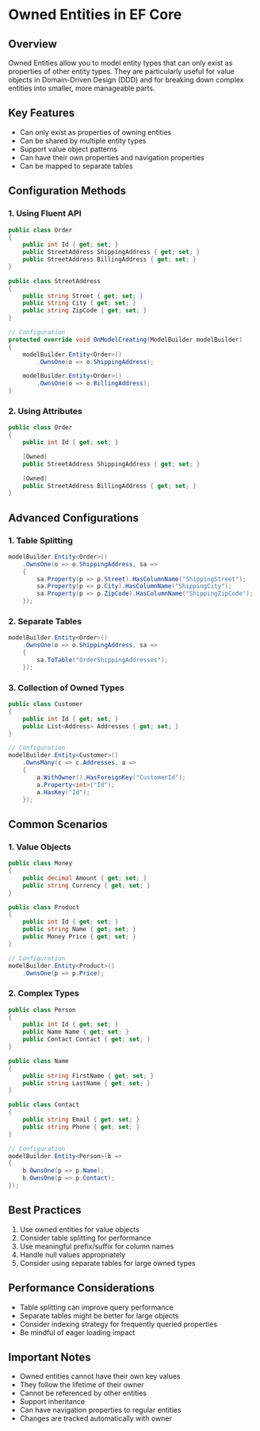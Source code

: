 # Owned Entities in EF Core

## Overview

Owned Entities allow you to model entity types that can only exist as properties of other entity types. They are particularly useful for value objects in Domain-Driven Design (DDD) and for breaking down complex entities into smaller, more manageable parts.

## Key Features

- Can only exist as properties of owning entities
- Can be shared by multiple entity types
- Support value object patterns
- Can have their own properties and navigation properties
- Can be mapped to separate tables

## Configuration Methods

### 1. Using Fluent API

```csharp
public class Order
{
    public int Id { get; set; }
    public StreetAddress ShippingAddress { get; set; }
    public StreetAddress BillingAddress { get; set; }
}

public class StreetAddress
{
    public string Street { get; set; }
    public string City { get; set; }
    public string ZipCode { get; set; }
}

// Configuration
protected override void OnModelCreating(ModelBuilder modelBuilder)
{
    modelBuilder.Entity<Order>()
        .OwnsOne(o => o.ShippingAddress);

    modelBuilder.Entity<Order>()
        .OwnsOne(o => o.BillingAddress);
}
```

### 2. Using Attributes

```csharp
public class Order
{
    public int Id { get; set; }

    [Owned]
    public StreetAddress ShippingAddress { get; set; }

    [Owned]
    public StreetAddress BillingAddress { get; set; }
}
```

## Advanced Configurations

### 1. Table Splitting

```csharp
modelBuilder.Entity<Order>()
    .OwnsOne(o => o.ShippingAddress, sa =>
    {
        sa.Property(p => p.Street).HasColumnName("ShippingStreet");
        sa.Property(p => p.City).HasColumnName("ShippingCity");
        sa.Property(p => p.ZipCode).HasColumnName("ShippingZipCode");
    });
```

### 2. Separate Tables

```csharp
modelBuilder.Entity<Order>()
    .OwnsOne(o => o.ShippingAddress, sa =>
    {
        sa.ToTable("OrderShippingAddresses");
    });
```

### 3. Collection of Owned Types

```csharp
public class Customer
{
    public int Id { get; set; }
    public List<Address> Addresses { get; set; }
}

// Configuration
modelBuilder.Entity<Customer>()
    .OwnsMany(c => c.Addresses, a =>
    {
        a.WithOwner().HasForeignKey("CustomerId");
        a.Property<int>("Id");
        a.HasKey("Id");
    });
```

## Common Scenarios

### 1. Value Objects

```csharp
public class Money
{
    public decimal Amount { get; set; }
    public string Currency { get; set; }
}

public class Product
{
    public int Id { get; set; }
    public string Name { get; set; }
    public Money Price { get; set; }
}

// Configuration
modelBuilder.Entity<Product>()
    .OwnsOne(p => p.Price);
```

### 2. Complex Types

```csharp
public class Person
{
    public int Id { get; set; }
    public Name Name { get; set; }
    public Contact Contact { get; set; }
}

public class Name
{
    public string FirstName { get; set; }
    public string LastName { get; set; }
}

public class Contact
{
    public string Email { get; set; }
    public string Phone { get; set; }
}

// Configuration
modelBuilder.Entity<Person>(b =>
{
    b.OwnsOne(p => p.Name);
    b.OwnsOne(p => p.Contact);
});
```

## Best Practices

1. Use owned entities for value objects
2. Consider table splitting for performance
3. Use meaningful prefix/suffix for column names
4. Handle null values appropriately
5. Consider using separate tables for large owned types

## Performance Considerations

- Table splitting can improve query performance
- Separate tables might be better for large objects
- Consider indexing strategy for frequently queried properties
- Be mindful of eager loading impact

## Important Notes

- Owned entities cannot have their own key values
- They follow the lifetime of their owner
- Cannot be referenced by other entities
- Support inheritance
- Can have navigation properties to regular entities
- Changes are tracked automatically with owner

